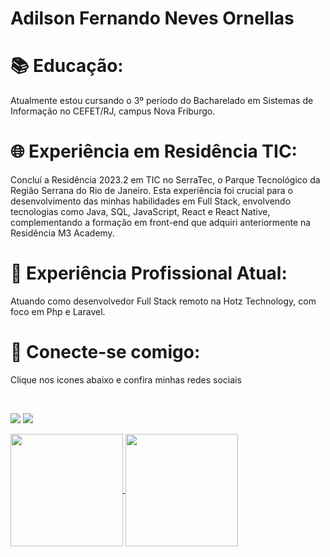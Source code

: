 # Adilson Fernando Neves Ornellas
<h1>📚 Educação:</h1>  Atualmente estou cursando o 3º período do Bacharelado em Sistemas de Informação no CEFET/RJ, campus Nova Friburgo.

<h1>🌐 Experiência em Residência TIC: </h1>
      Concluí a Residência 2023.2 em TIC no SerraTec, o Parque Tecnológico da Região Serrana do Rio de Janeiro. Esta experiência foi crucial para o desenvolvimento das minhas habilidades em Full Stack, envolvendo tecnologias como Java, SQL, JavaScript, React e React Native, complementando a formação em front-end que adquiri anteriormente na Residência M3 Academy.

<h1>💼 Experiência Profissional Atual:</h1>
        Atuando como desenvolvedor Full Stack remoto na Hotz Technology, com foco em Php e Laravel.

<h1>🔗 Conecte-se comigo:</h1>
Clique nos icones abaixo e confira minhas redes sociais 


</br> <div> 
  <a href="https://www.linkedin.com/in/adilson-fernando-neves-ornellas-42b594237/" target="_blank"><img src="https://img.shields.io/badge/-LinkedIn-%230077B5?style=for-the-badge&logo=linkedin&logoColor=white" target="_blank"></a> 
  <a href="https://www.instagram.com/adilson_ornellas/" target="_blank"><img src="https://img.shields.io/badge/-Instagram-%23E4405F?style=for-the-badge&logo=instagram&logoColor=white" target="_blank"></a>
</div>

<div>
  <a href="https://github.com/anuraghazra/github-readme-stats">
    <img  width="auto" height=180 align="center" src="https://github-readme-stats.vercel.app/api?username=Adilson-Fernando-Neves-Ornellas&theme=dark#gh-dark-mode-only" />
  </a>
  <a href="https://github.com/anuraghazra/convoychat">
    <img width="auto" height=180 align="center" src="https://github-readme-stats.vercel.app/api/top-langs?username=Adilson-Fernando-Neves-Ornellas&layout=compact&langs_count=8&card_width=320&theme=dark#gh-dark-mode-only" />
  </a>
</div>
